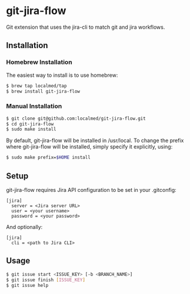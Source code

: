 git-jira-flow
=============

Git extension that uses the jira-cli to match git and jira workflows.

Installation
------------

### Homebrew Installation

The easiest way to install is to use homebrew:

``` bash
$ brew tap localmed/tap
$ brew install git-jira-flow
```

### Manual Installation

``` bash
$ git clone git@github.com:localmed/git-jira-flow.git
$ cd git-jira-flow
$ sudo make install
```

By default, git-jira-flow will be installed in /usr/local. To change the prefix where git-jira-flow will be installed, simply specify it explicitly, using:

``` bash
$ sudo make prefix=$HOME install
```

Setup
-----

git-jira-flow requires Jira API configuration to be set in your .gitconfig:

```
[jira]
  server = <Jira server URL>
  user = <your username>
  password = <your password>
```
    
And optionally:

```
[jira]
  cli = <path to Jira CLI>
```

Usage
-----

``` bash
$ git issue start <ISSUE_KEY> [-b <BRANCH_NAME>]
$ git issue finish [ISSUE_KEY]
$ git issue help
```
